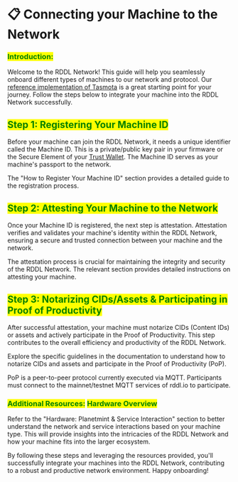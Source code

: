 # 📋 Connecting your Machine to the Network

### <mark style="color:green;">**Introduction:**</mark>&#x20;

Welcome to the RDDL Network! This guide will help you seamlessly onboard different types of machines to our network and protocol. Our [reference implementation of Tasmota](https://github.com/rddl-network/Tasmota) is a great starting point for your journey. Follow the steps below to integrate your machine into the RDDL Network successfully.

## <mark style="color:green;">**Step 1: Registering Your Machine ID**</mark>

Before your machine can join the RDDL Network, it needs a unique identifier called the Machine ID. This is a private/public key pair in your firmware or the Secure Element of your [Trust Wallet](../rddl-compatible-devices/trust-anchor.md). The Machine ID serves as your machine's passport to the network.

The "How to Register Your Machine ID" section provides a detailed guide to the registration process.



## <mark style="color:green;">**Step 2: Attesting Your Machine to the Network**</mark>

Once your Machine ID is registered, the next step is attestation. Attestation verifies and validates your machine's identity within the RDDL Network, ensuring a secure and trusted connection between your machine and the network.

The attestation process is crucial for maintaining the integrity and security of the RDDL Network. The relevant section provides detailed instructions on attesting your machine.



## <mark style="color:green;">**Step 3: Notarizing CIDs/Assets & Participating in Proof of Productivity**</mark>

After successful attestation, your machine must notarize CIDs (Content IDs) or assets and actively participate in the Proof of Productivity. This step contributes to the overall efficiency and productivity of the RDDL Network.

Explore the specific guidelines in the documentation to understand how to notarize CIDs and assets and participate in the Proof of Productivity (PoP).

PoP is a peer-to-peer protocol currently executed via MQTT. Participants must connect to the mainnet/testnet MQTT services of rddl.io to participate.&#x20;



### <mark style="color:green;">**Additional Resources:**</mark> <mark style="color:green;">**Hardware Overview**</mark>

Refer to the "Hardware: Planetmint & Service Interaction" section to better understand the network and service interactions based on your machine type. This will provide insights into the intricacies of the RDDL Network and how your machine fits into the larger ecosystem.

By following these steps and leveraging the resources provided, you'll successfully integrate your machines into the RDDL Network, contributing to a robust and productive network environment. Happy onboarding!



